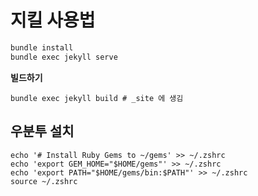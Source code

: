 # 지킬 사용법

```bash
bundle install
bundle exec jekyll serve
```

**빌드하기**
```
bundle exec jekyll build # _site 에 생김
```

## 우분투 설치

```
echo '# Install Ruby Gems to ~/gems' >> ~/.zshrc
echo 'export GEM_HOME="$HOME/gems"' >> ~/.zshrc
echo 'export PATH="$HOME/gems/bin:$PATH"' >> ~/.zshrc
source ~/.zshrc
```